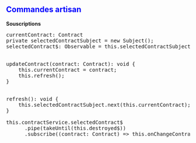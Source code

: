 <h2 style="color:blue">Commandes artisan</h2>
<p>
  <strong>Souscriptions</strong>
</p>

<pre>
currentContract: Contract
private selectedContractSubject = new Subject<Contract>();
selectedContract$: Observable<Contract> = this.selectedContractSubject.asObservable();


updateContract(contract: Contract): void {
    this.currentContract = contract;
    this.refresh();
}

  
refresh(): void {
	this.selectedContractSubject.next(this.currentContract);
}

this.contractService.selectedContract$
      .pipe(takeUntil(this.destroyed$))
      .subscribe((contract: Contract) => this.onChangeContract(contract)));
</pre>


